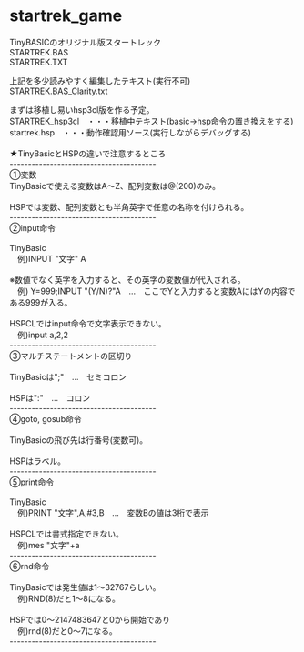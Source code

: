 # startrek_game

TinyBASICのオリジナル版スタートレック<br>
STARTREK.BAS<br>
STARTREK.TXT<br>

上記を多少読みやすく編集したテキスト(実行不可)<br>
STARTREK.BAS_Clarity.txt<br>

まずは移植し易いhsp3cl版を作る予定。<br>
STARTREK_hsp3cl　・・・移植中テキスト(basic→hsp命令の置き換えをする)<br>
startrek.hsp　・・・動作確認用ソース(実行しながらデバッグする)<br>
<br>
★TinyBasicとHSPの違いで注意するところ<br>
----------------------------------------<br>
①変数<br>
TinyBasicで使える変数はA～Z、配列変数は@(200)のみ。<br>
<br>
HSPでは変数、配列変数とも半角英字で任意の名称を付けられる。<br>
----------------------------------------<br>
②input命令<br>
<br>
TinyBasic<br>
　例)INPUT "文字" A<br>
<br>
※数値でなく英字を入力すると、その英字の変数値が代入される。<br>
　例) Y=999;INPUT "(Y/N)?"A　…　ここでYと入力すると変数AにはYの内容である999が入る。<br>
<br>
HSPCLではinput命令で文字表示できない。<br>
　例)input a,2,2<br>
----------------------------------------<br>
③マルチステートメントの区切り<br>
<br>
TinyBasicは";"　…　セミコロン<br>
<br>
HSPは":"　…　コロン<br>
----------------------------------------<br>
④goto, gosub命令<br>
<br>
TinyBasicの飛び先は行番号(変数可)。<br>
<br>
HSPはラベル。<br>
----------------------------------------<br>
⑤print命令<br>
<br>
TinyBasic<br>
　例)PRINT "文字",A,#3,B　…　変数Bの値は3桁で表示<br>
<br>
HSPCLでは書式指定できない。<br>
　例)mes "文字"+a<br>
----------------------------------------<br>
⑥rnd命令<br>
<br>
TinyBasicでは発生値は1～32767らしい。<br>
　例)RND(8)だと1～8になる。<br>
<br>
HSPでは0～2147483647と0から開始であり<br>
　例)rnd(8)だと0～7になる。<br>
----------------------------------------<br>

